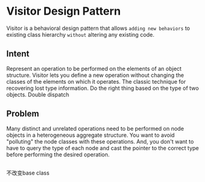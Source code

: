 # Visitor Design Pattern

Visitor is a behavioral design pattern that allows `adding new behaviors` to existing class hierarchy `without` altering any existing code.


## Intent
Represent an operation to be performed on the elements of an object structure. Visitor lets you define a new operation without changing the classes of the elements on which it operates.
The classic technique for recovering lost type information.
Do the right thing based on the type of two objects.
Double dispatch

## Problem
Many distinct and unrelated operations need to be performed on node objects in a heterogeneous aggregate structure. You want to avoid "polluting" the node classes with these operations. And, you don't want to have to query the type of each node and cast the pointer to the correct type before performing the desired operation.

## 
不改变base class

